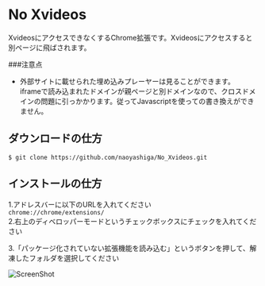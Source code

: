 No Xvideos
============
XvideosにアクセスできなくするChrome拡張です。Xvideosにアクセスすると別ページに飛ばされます。   

###注意点
 - 外部サイトに載せられた埋め込みプレーヤーは見ることができます。  
 iframeで読み込まれたドメインが親ページと別ドメインなので、クロスドメインの問題に引っかかります。従ってJavascriptを使っての書き換えができません。  


ダウンロードの仕方
----
    $ git clone https://github.com/naoyashiga/No_Xvideos.git

インストールの仕方
----
1.アドレスバーに以下のURLを入れてください  
`chrome://chrome/extensions/`  
2.右上のディベロッパーモードというチェックボックスにチェックを入れてください  

3.「パッケージ化されていない拡張機能を読み込む」というボタンを押して、解凍したフォルダを選択してください  

![ScreenShot](https://raw.github.com/naoyashiga/Google_Calendar_From_Rikunavi/master/screenshots/install.png)
